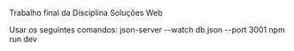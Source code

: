 Trabalho final da Disciplina Soluções Web

Usar os seguintes comandos:
 json-server --watch db.json --port 3001
 npm run dev